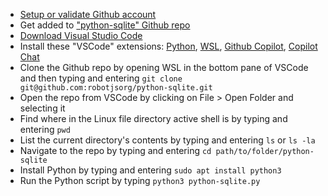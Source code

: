 * [Setup or validate Github account](https://docs.github.com/en/get-started/start-your-journey/creating-an-account-on-github#signing-up-for-a-new-personal-account)
* Get added to ["python-sqlite" Github repo](https://github.com/robotjsorg/python-sqlite)
* [Download Visual Studio Code](https://code.visualstudio.com/)
* Install these "VSCode" extensions: [Python](https://marketplace.visualstudio.com/items?itemName=ms-python.python), [WSL](https://marketplace.visualstudio.com/items?itemName=ms-vscode-remote.remote-wsl), [Github Copilot](https://marketplace.visualstudio.com/items?itemName=GitHub.copilot), [Copilot Chat](https://marketplace.visualstudio.com/items?itemName=GitHub.copilot-chat)
* Clone the Github repo by opening WSL in the bottom pane of VSCode and then typing and entering `git clone git@github.com:robotjsorg/python-sqlite.git`
* Open the repo from VSCode by clicking on File > Open Folder and selecting it
* Find where in the Linux file directory active shell is by typing and entering `pwd`
* List the current directory's contents by typing and entering `ls` or `ls -la`
* Navigate to the repo by typing and entering `cd path/to/folder/python-sqlite`
* Install Python by typing and entering `sudo apt install python3`
* Run the Python script by typing `python3 python-sqlite.py`
